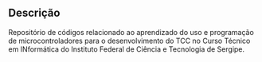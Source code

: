 ## Descrição
Repositório de códigos relacionado ao aprendizado do uso e programação de microcontroladores para o desenvolvimento do TCC no Curso Técnico em INformática do Instituto Federal de Ciência e Tecnologia de Sergipe.
